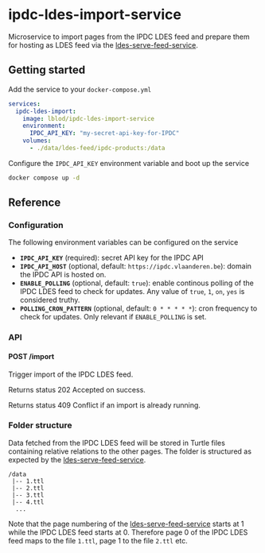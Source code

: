 # ipdc-ldes-import-service

Microservice to import pages from the IPDC LDES feed and prepare them for hosting as LDES feed via the [ldes-serve-feed-service](https://github.com/lblod/ldes-serve-feed-service).

## Getting started
Add the service to your `docker-compose.yml`

``` yaml
services:
  ipdc-ldes-import:
    image: lblod/ipdc-ldes-import-service
    environment:
      IPDC_API_KEY: "my-secret-api-key-for-IPDC"
    volumes:
      - ./data/ldes-feed/ipdc-products:/data
```

Configure the `IPDC_API_KEY` environment variable and boot up the service

``` bash
docker compose up -d
```

## Reference
### Configuration
The following environment variables can be configured on the service
- **`IPDC_API_KEY`** (required): secret API key for the IPDC API
- **`IPDC_API_HOST`** (optional, default: `https://ipdc.vlaanderen.be`): domain the IPDC API is hosted on.
- **`ENABLE_POLLING`** (optional, default: `true`): enable continous polling of the IPDC LDES feed to check for updates. Any value of `true`, `1`, `on`, `yes` is considered truthy.
- **`POLLING_CRON_PATTERN`** (optional, default: `0 * * * * *`): cron frequency to check for updates. Only relevant if `ENABLE_POLLING` is set.

### API
#### POST /import
Trigger import of the IPDC LDES feed.

Returns status 202 Accepted on success.

Returns status 409 Conflict if an import is already running.

### Folder structure
Data fetched from the IPDC LDES feed will be stored in Turtle files containing relative relations to the other pages. The folder is structured as expected by the [ldes-serve-feed-service](https://github.com/lblod/ldes-serve-feed-service).

```
/data
 |-- 1.ttl
 |-- 2.ttl
 |-- 3.ttl
 |-- 4.ttl
  ...
```

Note that the page numbering of the [ldes-serve-feed-service](https://github.com/lblod/ldes-serve-feed-service) starts at 1 while the IPDC LDES feed starts at 0. Therefore page 0 of the IPDC LDES feed maps to the file `1.ttl`, page 1 to the file `2.ttl` etc.
